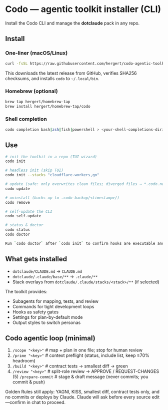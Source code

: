 # Codo — agentic toolkit installer (CLI)

Install the Codo CLI and manage the **dotclaude** pack in any repo.

## Install

### One-liner (macOS/Linux)
```bash
curl -fsSL https://raw.githubusercontent.com/hergert/codo-agentic-toolkit/main/dist/codo-install.sh | bash
```
This downloads the latest release from GitHub, verifies SHA256 checksums, and installs `codo` to `~/.local/bin`.

### Homebrew (optional)
```bash
brew tap hergert/homebrew-tap
brew install hergert/homebrew-tap/codo
```

### Shell completion
```bash
codo completion bash|zsh|fish|powershell > <your-shell-completions-dir>
```

## Use

```bash
# init the toolkit in a repo (TUI wizard)
codo init

# headless init (skip TUI)
codo init --stacks "cloudflare-workers,go"

# update (safe: only overwrites clean files; diverged files → *.codo.new)
codo update

# uninstall (backs up to .codo-backup/<timestamp>/)
codo remove

# self-update the CLI
codo self-update

# status & doctor
codo status
codo doctor

Run `codo doctor` after `codo init` to confirm hooks are executable and Python 3 is available.
```

## What gets installed

- `dotclaude/CLAUDE.md` → `CLAUDE.md`
- `dotclaude/.claude/base/**` → `.claude/**`
- Stack overlays from `dotclaude/.claude/stacks/<stack>/**` (if selected)

The toolkit provides:
- Subagents for mapping, tests, and review
- Commands for tight development loops
- Hooks as safety gates
- Settings for plan-by-default mode
- Output styles to switch personas

## Codo agentic loop (minimal)
1) `/scope "<key>"`      # map + plan in one file; stop for human review
2) `/prime "<key>"`      # context preflight (status, include list, keep ≥70% headroom)
3) `/build "<key>"`      # contract tests → smallest diff → green
4) `/review "<key>"`     # split-role review → APPROVE / REQUEST-CHANGES
(5) `/prepare-commit`    # stage & draft message (never commits; you commit & push)

Golden Rules still apply: YAGNI, KISS, smallest diff, contract tests only, and no commits or deploys by Claude. Claude will ask before every source edit—confirm in chat to proceed.
